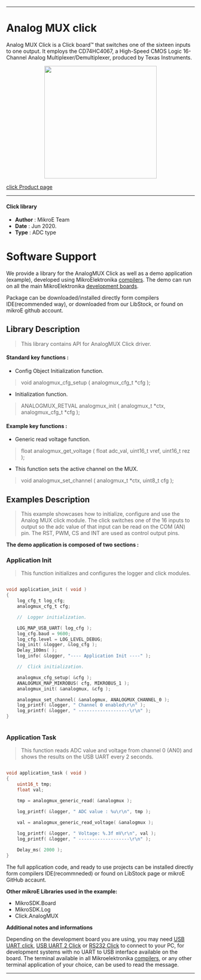 
---
# Analog MUX click

Analog MUX Click is a Click board™ that switches one of the sixteen inputs to one output. It employs the CD74HC4067, a High-Speed CMOS Logic 16-Channel Analog Multiplexer/Demultiplexer, produced by Texas Instruments.

<p align="center">
  <img src="https://download.mikroe.com/images/click_for_ide/analogmux_click.png" height=300px>
</p>


[click Product page](https://www.mikroe.com/analog-mux-click)

---


#### Click library 

- **Author**        : MikroE Team
- **Date**          : Jun 2020.
- **Type**          : ADC type


# Software Support

We provide a library for the AnalogMUX Click 
as well as a demo application (example), developed using MikroElektronika 
[compilers](https://shop.mikroe.com/compilers). 
The demo can run on all the main MikroElektronika [development boards](https://shop.mikroe.com/development-boards).

Package can be downloaded/installed directly form compilers IDE(recommended way), or downloaded from our LibStock, or found on mikroE github account. 

## Library Description

> This library contains API for AnalogMUX Click driver.

#### Standard key functions :

- Config Object Initialization function.
> void analogmux_cfg_setup ( analogmux_cfg_t *cfg ); 
 
- Initialization function.
> ANALOGMUX_RETVAL analogmux_init ( analogmux_t *ctx, analogmux_cfg_t *cfg );

#### Example key functions :

- Generic read voltage function.
> float analogmux_get_voltage ( float adc_val, uint16_t vref, uint16_t rez );
 
- This function sets the active channel on the MUX.
> void analogmux_set_channel ( analogmux_t *ctx, uint8_t cfg );

## Examples Description

> This example showcases how to initialize, configure and use the Analog MUX click module. 
> The click switches one of the 16 inputs to output so the adc value of that input 
> can be read on the COM (AN) pin. The RST, PWM, CS and INT are used as control output pins. 

**The demo application is composed of two sections :**

### Application Init 

> This function initializes and configures the logger and click modules.

```c

void application_init ( void )
{
    log_cfg_t log_cfg;
    analogmux_cfg_t cfg;

    //  Logger initialization.

    LOG_MAP_USB_UART( log_cfg );
    log_cfg.baud = 9600;
    log_cfg.level = LOG_LEVEL_DEBUG;
    log_init( &logger, &log_cfg );
    Delay_100ms( );
    log_info( &logger, "---- Application Init ----" );

    //  Click initialization.

    analogmux_cfg_setup( &cfg );
    ANALOGMUX_MAP_MIKROBUS( cfg, MIKROBUS_1 );
    analogmux_init( &analogmux, &cfg );

    analogmux_set_channel( &analogmux, ANALOGMUX_CHANNEL_0 );
    log_printf( &logger, " Channel 0 enabled\r\n" );
    log_printf( &logger, " -------------------\r\n" );
}
  
```

### Application Task

> This function reads ADC value and voltage from channel 0 (AN0) and shows the results 
> on the USB UART every 2 seconds.

```c

void application_task ( void )
{
    uint16_t tmp;
    float val;

    tmp = analogmux_generic_read( &analogmux );
    
    log_printf( &logger, " ADC value : %u\r\n", tmp );

    val = analogmux_generic_read_voltage( &analogmux );

    log_printf( &logger, " Voltage: %.3f mV\r\n", val );
    log_printf( &logger, " -------------------\r\n" );

    Delay_ms( 2000 );
}

```

The full application code, and ready to use projects can be  installed directly form compilers IDE(recommneded) or found on LibStock page or mikroE GitHub accaunt.

**Other mikroE Libraries used in the example:** 

- MikroSDK.Board
- MikroSDK.Log
- Click.AnalogMUX

**Additional notes and informations**

Depending on the development board you are using, you may need 
[USB UART click](https://shop.mikroe.com/usb-uart-click), 
[USB UART 2 Click](https://shop.mikroe.com/usb-uart-2-click) or 
[RS232 Click](https://shop.mikroe.com/rs232-click) to connect to your PC, for 
development systems with no UART to USB interface available on the board. The 
terminal available in all Mikroelektronika 
[compilers](https://shop.mikroe.com/compilers), or any other terminal application 
of your choice, can be used to read the message.



---
